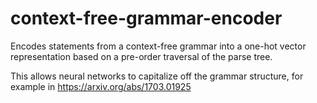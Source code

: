 # context-free-grammar-encoder

Encodes statements from a context-free grammar into a one-hot vector representation based on a pre-order traversal of the parse tree.

This allows neural networks to capitalize off the grammar structure, for example in https://arxiv.org/abs/1703.01925
